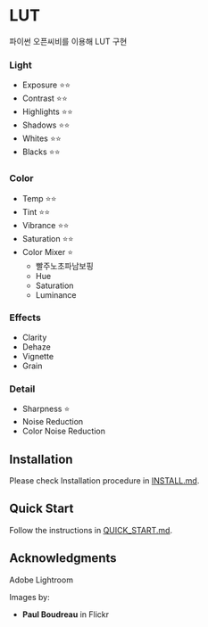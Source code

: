 # LUT

파이썬 오픈씨비를 이용해 LUT 구현

### Light

- Exposure ⭐⭐
- Contrast ⭐⭐
- Highlights ⭐⭐
- Shadows ⭐⭐
- Whites ⭐⭐
- Blacks ⭐⭐

### Color

- Temp ⭐⭐
- Tint ⭐⭐
- Vibrance ⭐⭐
- Saturation ⭐⭐
- Color Mixer ⭐
    - 빨주노초파남보핑
    - Hue
    - Saturation
    - Luminance

### Effects

- Clarity
- Dehaze
- Vignette
- Grain

### Detail

- Sharpness ⭐
- Noise Reduction
- Color Noise Reduction

## Installation

Please check Installation procedure in [INSTALL.md](INSTALL.md).

## Quick Start

Follow the instructions in [QUICK_START.md](QUICK_START.md).

## Acknowledgments

Adobe Lightroom

Images by:
* **Paul Boudreau** in Flickr